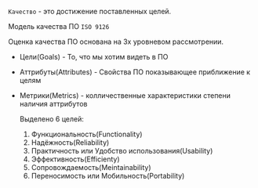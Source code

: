 `Качество` - это достижение поставленных целей.

Модель качества ПО `ISO 9126`

Оценка качества ПО основана на 3х уровневом рассмотрении.

- Цели(Goals) - То, что мы хотим видеть в ПО

- Аттрибуты(Attributes) - Свойства ПО показывающее приближение к целям

- Метрики(Metrics) - колличественные характеристики степени наличия аттрибутов

  Выделено 6 целей:

  1. Функциональность(Functionality)
  2. Надёжность(Reliability)
  3. Практичность или Удобство использования(Usability)
  4. Эффективность(Efficienty)
  5. Сопровождаемость(Meintainability)
  6. Переносимость или Мобильность(Portability)
